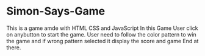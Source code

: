 # Simon-Says-Game
This is a game amde with HTML CSS and JavaScript 
In this Game User click on anybutton to start the game. User need to follow the color pattern to win the game and if wrong pattern selected it display the score and game End at there.
